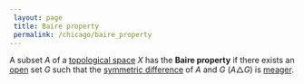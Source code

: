 ```yaml
---
 layout: page
 title: Baire property
 permalink: /chicago/baire_property
---
```

A subset $A$ of a [topological space](https://mathgloss.github.io/MathGloss/chicago/topological_space) $X$ has the **Baire property** if there exists an [open](https://mathgloss.github.io/MathGloss/chicago/open) set $G$ such that the [symmetric difference](https://mathgloss.github.io/MathGloss/chicago/symmetric_difference) of $A$ and $G$ ($A \triangle G$) is [meager](https://mathgloss.github.io/MathGloss/chicago/meager).